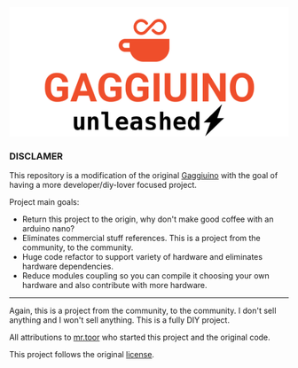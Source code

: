 <div align="center">
  
[![Gaggiuino](/images/GAGGIUINO_UNLEASHED_LOGO_transp.png)](https://github.com/julian3xl/gaggiuino_unleashed)

</div>

### DISCLAMER

This repository is a modification of the original [Gaggiuino](https://gaggiuino.github.io/#/) with the goal of having a more developer/diy-lover focused project.

Project main goals:

* Return this project to the origin, why don't make good coffee with an arduino nano?
* Eliminates commercial stuff references. This is a project from the community, to the community.
* Huge code refactor to support variety of hardware and eliminates hardware dependencies.
* Reduce modules coupling so you can compile it choosing your own hardware and also contribute with more hardware.
***

Again, this is a project from the community, to the community. I don't sell anything and I won't sell anything. This is a fully DIY project.


All attributions to [mr.toor](https://github.com/Zer0-bit) who started this project and the original code.

This project follows the original [license](https://github.com/Zer0-bit/gaggiuino/blob/release/stm32-blackpill/LICENSE).
